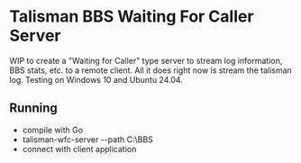 # Talisman BBS Waiting For Caller Server
WIP to create a "Waiting for Caller" type server to stream log information, BBS stats, etc. to a remote client. All it does right now is stream the talisman log. Testing on Windows 10 and Ubuntu 24.04.

## Running
- compile with Go
- talisman-wfc-server --path C:\BBS
- connect with client application
